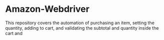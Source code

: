 # Amazon-Webdriver
This repository covers the automation of purchasing an item, setting the quantity, adding to cart, and validating the subtotal and quantity inside the cart and 
